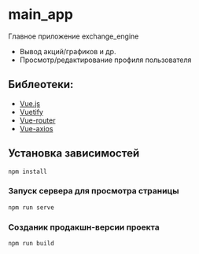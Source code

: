 # main_app
Главное приложение exchange_engine
- Вывод акций/графиков и др.
- Просмотр/редактирование профиля пользователя

## Библеотеки:
- [Vue.js](https://ru.vuejs.org/)
- [Vuetify](https://vuetifyjs.com/en/)
- [Vue-router](https://router.vuejs.org/ru/)
- [Vue-axios](https://ru.vuejs.org/v2/cookbook/using-axios-to-consume-apis.html)

## Установка зависимостей
```
npm install
```

### Запуск сервера для просмотра страницы
```
npm run serve
```

### Созданик продакшн-версии проекта
```
npm run build
```
